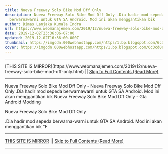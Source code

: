 ```yaml
---
title: Nueva Freeway Solo Bike Mod Dff Only
description: Nueva Freeway Solo Bike Mod Dff Only .Dia hadir mod sepeda
  berwarnawarni untuk GTA SA Android. Mod ini akan menggantikan bik
author: Dimas Lanjaka Kumala Indra
url: https://www.webmanajemen.com/2019/12/nueva-freeway-solo-bike-mod-dff-only.html
date: 2019-12-02T23:36:06+07:00
updated: 2019-12-02T16:36:00.000Z
thumbnail: https://imgcdn.000webhostapp.com/https/1.bp.blogspot.com/6c3cd06c80c24572bc22c6cd94feb26a.jpeg
cover: https://imgcdn.000webhostapp.com/https/1.bp.blogspot.com/6c3cd06c80c24572bc22c6cd94feb26a.jpeg
---
```


<hr/> [THIS SITE IS MIRROR](https://www.webmanajemen.com/2019/12/nueva-freeway-solo-bike-mod-dff-only.html) || <a href="https://www.webmanajemen.com/2019/12/nueva-freeway-solo-bike-mod-dff-only.html" rel="follow" class="button" id="read-more">Skip to Full Contents (Read More)</a> <hr/> Nueva Freeway Solo Bike Mod Dff Only - Nueva Freeway Solo Bike Mod Dff Only .Dia hadir mod sepeda berwarnawarni untuk GTA SA Android. Mod ini akan menggantikan bik Nueva Freeway Solo Bike Mod Dff Only - Gta Android Modding 



 Nueva Freeway Solo Bike Mod Dff Only 




  .Dia hadir mod sepeda berwarna-warni untuk GTA SA Android.  Mod ini akan menggantikan bik "F <hr/> [THIS SITE IS MIRROR](https://www.webmanajemen.com/2019/12/nueva-freeway-solo-bike-mod-dff-only.html) || <a href="https://www.webmanajemen.com/2019/12/nueva-freeway-solo-bike-mod-dff-only.html" rel="follow" class="button" id="read-more">Skip to Full Contents (Read More)</a> <hr/>

<script>
    if (location.host.includes('dimaslanjaka12')) {
      location.replace('https://www.webmanajemen.com/2019/12/nueva-freeway-solo-bike-mod-dff-only.html');
    }
  </script>